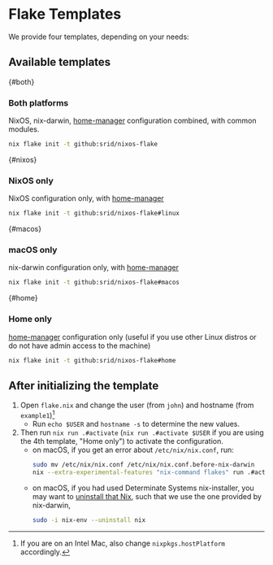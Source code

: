 # Flake Templates

We provide four templates, depending on your needs:

## Available templates

{#both}
### Both platforms

NixOS, nix-darwin, [home-manager] configuration combined, with common modules.

```bash
nix flake init -t github:srid/nixos-flake
```

{#nixos}
### NixOS only

NixOS configuration only, with [home-manager]

```sh
nix flake init -t github:srid/nixos-flake#linux
```

{#macos}
### macOS only

nix-darwin configuration only, with [home-manager]

```sh
nix flake init -t github:srid/nixos-flake#macos
```

{#home}
### Home only

[home-manager] configuration only (useful if you use other Linux distros or do not have admin access to the machine)

```bash
nix flake init -t github:srid/nixos-flake#home
```

## After initializing the template

1. Open `flake.nix` and change the user (from `john`) and hostname (from `example1`)[^intel]
    - Run `echo $USER` and `hostname -s` to determine the new values.
1. Then run `nix run .#activate` (`nix run .#activate $USER` if you are using the 4th template, "Home only") to activate the configuration.
    - on macOS, if you get an error about `/etc/nix/nix.conf`, run:
      ```sh
      sudo mv /etc/nix/nix.conf /etc/nix/nix.conf.before-nix-darwin
      nix --extra-experimental-features "nix-command flakes" run .#activate
      ```
    - on macOS, if you had used Determinate Systems nix-installer, you may want to [uninstall that Nix](https://github.com/LnL7/nix-darwin/issues/931#issuecomment-2075596824), such that we use the one provided by nix-darwin,
      ```sh
      sudo -i nix-env --uninstall nix
      ```

[^intel]: If you are on an Intel Mac, also change `nixpkgs.hostPlatform` accordingly.

[home-manager]: https://github.com/nix-community/home-manager
